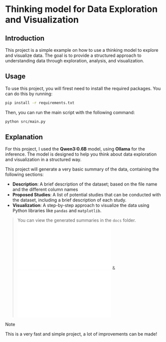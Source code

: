 # Thinking model for Data Exploration and Visualization

## Introduction

This project is a simple example on how to use a thinking model to explore and visualize data. The goal is to provide a structured approach to understanding data through exploration, analysis, and visualization.

## Usage

To use this project, you will firest need to install the required packages. You can do this by running:

```bash
pip install -r requirements.txt
```

Then, you can run the main script with the following command:

```bash
python src/main.py
```

## Explanation

For this project, I used the **Qwen3:0.6B** model, using **Ollama** for the inference. The model is designed to help you think about data exploration and visualization in a structured way.

This project will generate a very basic summary of the data, containing the following sections:
- **Description**: A brief description of the dataset; based on the file name and the different column names
- **Proposed Studies**: A list of potential studies that can be conducted with the dataset, including a brief description of each study.
- **Visualization**: A step-by-step approach to visualize the data using Python libraries like `pandas` and `matplotlib`.

> You can view the generated summaries in the `docs` folder. ![Example 1](docs/Basic_Stats.csv.md) & ![Example 2](docs/Career_Stats_Defensive.csv.md)


> [!NOTE]
> This is a very fast and simple project, a lot of improvements can be made!